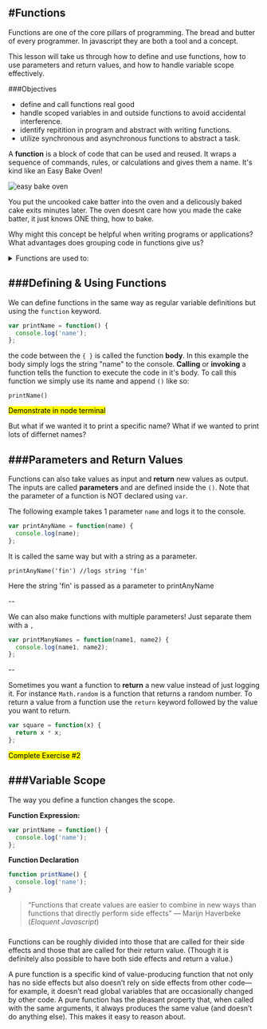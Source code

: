 #Functions
---
Functions are one of the core pillars of programming. The bread and butter of every programmer. In javascript they are both a tool and a concept.

This lesson will take us through how to define and use functions, how to use parameters and return values, and how to handle variable scope effectively.

###Objectives

* define and call functions real good 
* handle scoped variables in and outside functions to avoid accidental interference.
* identify repitition in program and abstract with writing functions.
* utilize synchronous and asynchronous functions to abstract a task.


A **function** is a block of code that can be used and reused. It wraps a sequence of commands, rules, or calculations and gives them a name. It's kind like an Easy Bake Oven!

![easy bake oven](http://www.gannett-cdn.com/-mm-/831250b3be5476246a6f08c61a986ad46d977194/c=0-39-1421-903&r=x329&c=580x326/local/-/media/USATODAY/popcandy/2013/10/02/1380730235000-eb-81.JPG "Easy Bake Oven!")

You put the uncooked cake batter into the oven and a delicously baked cake exits minutes later.
The oven doesnt care how you made the cake batter, it just knows ONE thing, how to bake.

Why might this concept be helpful when writing programs or applications?
What advantages does grouping code in functions give us?

<details>
  <summary>Functions are used to:</summary>
  
* Improve clarity / readability
* Structure large applications
* Reduce repetition
* Isolate behavior
  
</details>

###Defining & Using Functions
-

We can define functions in the same way as regular variable definitions but using the `function` keyword.

```javascript
var printName = function() {
  console.log('name');
};
```

the code between the `{ }` is called the function **body**. In this example the  body simply logs the string "name" to the console. **Calling** or **invoking** a function tells the function to execute the code in it's body. To call this function we simply use its name and append `()` like so:

`printName()`

<mark>Demonstrate in node terminal

But what if we wanted it to print a specific name? What if we wanted to print lots of differnet names?

###Parameters and Return Values
-
Functions can also take values as input and **return** new values as output. The inputs are called **parameters** and are defined inside the `()`. Note that the parameter of a function is NOT declared using `var`.

The following example takes 1 parameter `name` and logs it to the console.

```javascript
var printAnyName = function(name) {
  console.log(name);
};
```
It is called the same way but with a string as a parameter.

`printAnyName('fin') //logs string 'fin'`

Here the string 'fin' is passed as a parameter to printAnyName

--

We can also make functions with multiple parameters!
Just separate them with a `,`

```javascript
var printManyNames = function(name1, name2) {
  console.log(name1, name2);
};
```
--

Sometimes you want a function to **return** a new value instead of just logging it. For instance `Math.random` is a function that returns a random number. To return a value from a function use the `return` keyword followed by the value you want to return.

```javascript
var square = function(x) {
  return x * x;
};
```

<mark>Complete Exercise #2


###Variable Scope
-
The way you define a function changes the scope.

**Function Expression:**

```javascript
var printName = function() {
  console.log('name');
};
```
**Function Declaration**

```javascript
function printName() {
  console.log('name');
}
```


> “Functions that create values are easier to combine in new ways than functions that directly perform side effects” 
― Marijn Haverbeke (*Eloquent Javascript*)

###

Functions can be roughly divided into those that are called for their side effects and those that are called for their return value. (Though it is definitely also possible to have both side effects and return a value.)

A pure function is a specific kind of value-producing function that not only has no side effects but also doesn’t rely on side effects from other code—for example, it doesn’t read global variables that are occasionally changed by other code. A pure function has the pleasant property that, when called with the same arguments, it always produces the same value (and doesn’t do anything else). This makes it easy to reason about.